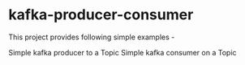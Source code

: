 # kafka-producer-consumer

This project provides following simple examples -

Simple kafka producer to a Topic
Simple kafka consumer on a Topic
